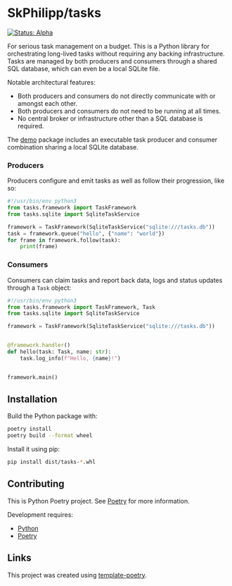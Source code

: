 # SkPhilipp/tasks

[![Status: Alpha](https://img.shields.io/badge/status-alpha-red)](https://release-engineers.com/open-source-badges/)

For serious task management on a budget. This is a Python library for orchestrating long-lived tasks without requiring any backing infrastructure. Tasks
are managed by both producers and consumers through a shared SQL database, which can even be a local SQLite file.

Notable architectural features:

- Both producers and consumers do not directly communicate with or amongst each other.
- Both producers and consumers do not need to be running at all times.
- No central broker or infrastructure other than a SQL database is required.

The [demo](demo) package includes an executable task producer and consumer combination sharing a local SQLite database.

### Producers

Producers configure and emit tasks as well as follow their progression, like so:

```python
#!/usr/bin/env python3
from tasks.framework import TaskFramework
from tasks.sqlite import SqliteTaskService

framework = TaskFramework(SqliteTaskService("sqlite:///tasks.db"))
task = framework.queue("hello", {"name": "world"})
for frame in framework.follow(task):
    print(frame)
```

### Consumers

Consumers can claim tasks and report back data, logs and status updates through a `Task` object:

```python
#!/usr/bin/env python3
from tasks.framework import TaskFramework, Task
from tasks.sqlite import SqliteTaskService

framework = TaskFramework(SqliteTaskService("sqlite:///tasks.db"))


@framework.handler()
def hello(task: Task, name: str):
    task.log_info(f"Hello, {name}!")


framework.main()
```

## Installation

Build the Python package with:

```bash
poetry install
poetry build --format wheel
```

Install it using pip:

```bash
pip install dist/tasks-*.whl
```

## Contributing

This is Python Poetry project.
See [Poetry](https://python-poetry.org/) for more information.

Development requires:

- [Python](https://www.python.org/)
- [Poetry](https://python-poetry.org/)

## Links

This project was created using [template-poetry](https://github.com/release-engineers/template-poetry).
